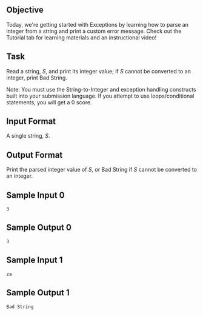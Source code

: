 ## Objective
Today, we're getting started with Exceptions by learning how to parse an integer from a string and print a custom error message. Check out the Tutorial tab for learning materials and an instructional video!

## Task
Read a string, *S*, and print its integer value; if *S* cannot be converted to an integer, print Bad String.

Note: You must use the String-to-Integer and exception handling constructs built into your submission language. If you attempt to use loops/conditional statements, you will get a 0 score.

## Input Format

A single string, *S*.

## Output Format

Print the parsed integer value of *S*, or Bad String if *S* cannot be converted to an integer.

## Sample Input 0

`3`

## Sample Output 0
`3`

## Sample Input 1
`za`

## Sample Output 1
`Bad String`